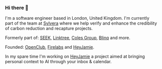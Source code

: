 ### Hi there 👋

I'm a software engineer based in London, United Kingdom. I'm currently part of the team at [Sylvera](https://sylvera.io) where we help verify and enhance the credibility of carbon reduction and recapture projects.

Formerly part of: [SEEK](https://seek.com.au), [Linktree](https://linktr.ee), [Coles Group](https://colesgroup.com.au/), [Blinq](https://blinq.me) and more.

Founded: [OpenClub](https://openclub.com.au), [Firelabs](https://firelabs.com.au) and [HeyJamie](https://heyjamie.ai).

In my spare time I'm working on [HeyJamie](https://heyjamie.ai) a project aimed at bringing personal context to AI through your inbox & calendar.
